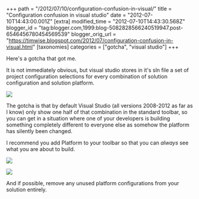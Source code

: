 +++
path = "/2012/07/10/configuration-confusion-in-visual/"
title = "Configuration confusion in visual studio"
date = "2012-07-10T14:43:00.001Z"
[extra]
modified_time = "2012-07-10T14:43:30.568Z"
blogger_id = "tag:blogger.com,1999:blog-5082828566240519947.post-6546456780454569539"
blogger_orig_url = "https://timwise.blogspot.com/2012/07/configuration-confusion-in-visual.html"
[taxonomies]
categories = ["gotcha", "visual studio"]
+++

Here's a gotcha that got me.

It is not immediately obvious, but visual studio stores in it's sln file a set
of project configuration selections for every combination of solution
configuration and solution platform.

![](/assets/visual-studio-platform-selection.PNG)

The gotcha is that by default Visual Studio (all versions 2008-2012 as far as I
know) only show one half of that combination in the standard toolbar, so you
can get in a situation where one of your developers is building something
completely different to everyone else as somehow the platform has silently been
changed.

I recommend you add Platform to your toolbar so that you can _always_ see what
you are about to build.

![](/assets/visual-studio-platform-toolbar.PNG)

![](/assets/visual-studio-platform-command.PNG)

And if possible, remove any unused platform configurations from your solution
entirely.
